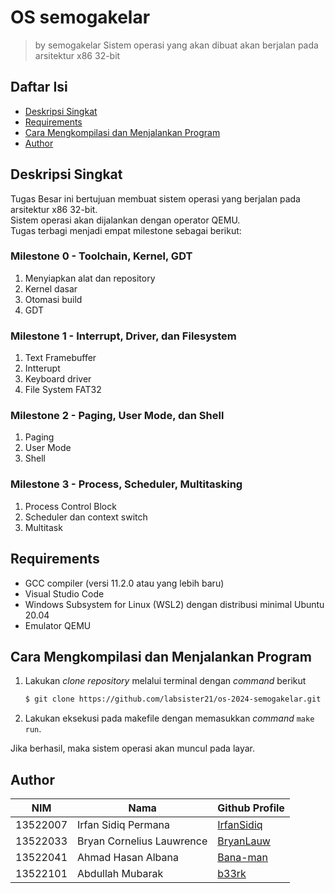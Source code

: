 # OS semogakelar
> by semogakelar
> Sistem operasi yang akan dibuat akan berjalan pada arsitektur x86 32-bit

## Daftar Isi
- [Deskripsi Singkat](#deskripsi-singkat)
- [Requirements](#requirements)
- [Cara Mengkompilasi dan Menjalankan Program](#cara-mengkompilasi-dan-menjalankan-program)
- [Author](#author)

## Deskripsi Singkat
Tugas Besar ini bertujuan membuat sistem operasi yang berjalan pada arsitektur x86 32-bit.<br>
Sistem operasi akan dijalankan dengan operator QEMU.<br>
Tugas terbagi menjadi empat milestone sebagai berikut:

### Milestone 0 - Toolchain, Kernel, GDT
1. Menyiapkan alat dan repository
2. Kernel dasar
3. Otomasi build
4. GDT

### Milestone 1 - Interrupt, Driver, dan Filesystem
1. Text Framebuffer
2. Intterupt
3. Keyboard driver
4. File System FAT32

### Milestone 2 - Paging, User Mode, dan Shell
1. Paging
2. User Mode
3. Shell

### Milestone 3 - Process, Scheduler, Multitasking
1. Process Control Block
2. Scheduler dan context switch
3. Multitask

## Requirements
- GCC compiler (versi 11.2.0 atau yang lebih baru)
- Visual Studio Code
- Windows Subsystem for Linux (WSL2) dengan distribusi minimal Ubuntu 20.04
- Emulator QEMU

## Cara Mengkompilasi dan Menjalankan Program
1. Lakukan *clone repository* melalui terminal dengan *command* berikut
    ``` bash
    $ git clone https://github.com/labsister21/os-2024-semogakelar.git
    ```
2. Lakukan eksekusi pada makefile dengan memasukkan *command* `make run`.

Jika berhasil, maka sistem operasi akan muncul pada layar.

## Author
| NIM      | Nama                       | Github Profile                              |
| -------- | ---------------------------|---------------------------------------------|
| 13522007 | Irfan Sidiq Permana        | [IrfanSidiq](https://github.com/IrfanSidiq) |
| 13522033 | Bryan Cornelius Lauwrence  | [BryanLauw](https://github.com/BryanLauw)   |
| 13522041 | Ahmad Hasan Albana         | [Bana-man](https://github.com/Bana-man)     |
| 13522101 | Abdullah Mubarak           | [b33rk](https://github.com/b33rk)           |